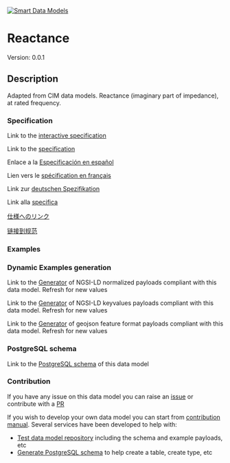 [![Smart Data Models](https://smartdatamodels.org/wp-content/uploads/2022/01/SmartDataModels_logo.png "Logo")](https://smartdatamodels.org)
# Reactance
Version: 0.0.1

## Description 

Adapted from CIM data models. Reactance (imaginary part of impedance), at rated frequency.
### Specification

Link to the [interactive specification](https://swagger.lab.fiware.org/?url=https://smart-data-models.github.io/dataModel.EnergyCIM/Reactance/swagger.yaml)

Link to the [specification](https://github.com/smart-data-models/dataModel.EnergyCIM/blob/master/Reactance/doc/spec.md)

Enlace a la [Especificación en español](https://github.com/smart-data-models/dataModel.EnergyCIM/blob/master/Reactance/doc/spec_ES.md)

Lien vers le [spécification en français](https://github.com/smart-data-models/dataModel.EnergyCIM/blob/master/Reactance/doc/spec_FR.md)

Link zur [deutschen Spezifikation](https://github.com/smart-data-models/dataModel.EnergyCIM/blob/master/Reactance/doc/spec_DE.md)

Link alla [specifica](https://github.com/smart-data-models/dataModel.EnergyCIM/blob/master/Reactance/doc/spec_IT.md)

[仕様へのリンク](https://github.com/smart-data-models/dataModel.EnergyCIM/blob/master/Reactance/doc/spec_JA.md)

[链接到规范](https://github.com/smart-data-models/dataModel.EnergyCIM/blob/master/Reactance/doc/spec_ZH.md)
### Examples
### Dynamic Examples generation

Link to the [Generator](https://smartdatamodels.org/extra/ngsi-ld_generator.php?schemaUrl=https://raw.githubusercontent.com/smart-data-models/dataModel.EnergyCIM/master/Reactance/schema.json&email=info@smartdatamodels.org) of NGSI-LD normalized payloads compliant with this data model. Refresh for new values

Link to the [Generator](https://smartdatamodels.org/extra/ngsi-ld_generator_keyvalues.php?schemaUrl=https://raw.githubusercontent.com/smart-data-models/dataModel.EnergyCIM/master/Reactance/schema.json&email=info@smartdatamodels.org) of NGSI-LD keyvalues payloads compliant with this data model. Refresh for new values

Link to the [Generator](https://smartdatamodels.org/extra/geojson_features_generator.php?schemaUrl=https://raw.githubusercontent.com/smart-data-models/dataModel.EnergyCIM/master/Reactance/schema.json&email=info@smartdatamodels.org) of geojson feature format payloads compliant with this data model. Refresh for new values
### PostgreSQL schema

Link to the [PostgreSQL schema](https://github.com/smart-data-models/dataModel.EnergyCIM/blob/master/Reactance/schema.sql) of this data model
### Contribution

 If you have any issue on this data model you can raise an [issue](https://github.com/smart-data-models/dataModel.EnergyCIM/issues)  or contribute with a [PR](https://github.com/smart-data-models/dataModel.EnergyCIM/pulls)

 If you wish to develop your own data model you can start from [contribution manual](https://bit.ly/contribution_manual). Several services have been developed to help with: 
 - [Test data model repository](https://smartdatamodels.org/index.php/data-models-contribution-api/) including the schema and example payloads, etc
 - [Generate PostgreSQL schema](https://smartdatamodels.org/index.php/sql-service/) to help create a table, create type, etc